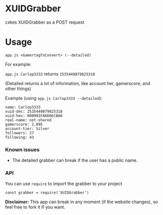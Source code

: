 # XUIDGrabber
cxkes XUIDGrabber as a POST request

# Usage
 `app.js <GamertagToConvert> (--detailed)`
 
For example:

`app.js Carlop3333` returns `2535449879825318`

(Detailed returns a lot of information, like account tier, gamerscore, and other things)

Example (using `app.js Carlop3333 --detailed`):
```
name: Carlop3333
xuid-dec: 2535449879825318
xuid-hex: 000901FA6D6ECBA6
real-name: not-shared     
gamerscore: 2,095
account-tier: Silver
followers: 27
following: 43
```
### Known issues
- The detailed grabber can break if the user has a public name.

### API

You can use `require` to import the grabber to your project
```
const grabber = require('XUIDGrabber')
```

**Disclaimer:** This app can break in any moment (if the website changes), so feel free to fork it if you want.


